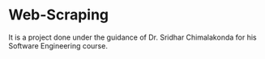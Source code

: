 # Web-Scraping

It is a project done under the guidance of Dr. Sridhar Chimalakonda for his Software Engineering course.
